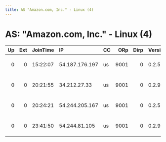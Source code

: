 ```yaml
---
title: AS "Amazon.com, Inc." - Linux (4)
---
```


# AS: "Amazon.com, Inc." - Linux (4)

|   Up |   Ext | JoinTime   | IP             | CC   |   ORp |   Dirp | Version   | Contact               | Nickname            |   eFamMembers |
|-----:|------:|:-----------|:---------------|:-----|------:|-------:|:----------|:----------------------|:--------------------|--------------:|
|    0 |     0 | 15:22:07   | 54.187.176.197 | us   |  9001 |      0 | 0.2.5.14  | root at example dot o | citest22191nnUHPKsh |             1 |
|    0 |     0 | 20:21:55   | 34.212.27.33   | us   |  9001 |      0 | 0.2.9.11  | root at example dot o | citest223092d8NV4Ry |             1 |
|    0 |     0 | 20:24:21   | 54.244.205.167 | us   |  9001 |      0 | 0.2.5.14  | root at example dot o | citest22310WtVLXd8e |             1 |
|    0 |     0 | 23:41:50   | 54.244.81.105  | us   |  9001 |      0 | 0.2.9.11  | root at example dot o | citest21945sRgTEwbW |             1 |
